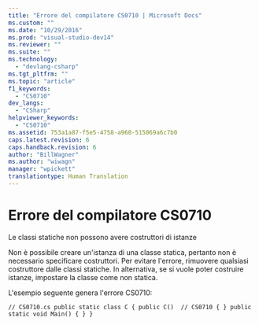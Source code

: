 ```yaml
---
title: "Errore del compilatore CS0710 | Microsoft Docs"
ms.custom: ""
ms.date: "10/29/2016"
ms.prod: "visual-studio-dev14"
ms.reviewer: ""
ms.suite: ""
ms.technology: 
  - "devlang-csharp"
ms.tgt_pltfrm: ""
ms.topic: "article"
f1_keywords: 
  - "CS0710"
dev_langs: 
  - "CSharp"
helpviewer_keywords: 
  - "CS0710"
ms.assetid: 753a1a87-f5e5-4758-a960-515069a6c7b0
caps.latest.revision: 6
caps.handback.revision: 6
author: "BillWagner"
ms.author: "wiwagn"
manager: "wpickett"
translationtype: Human Translation
---
```

# Errore del compilatore CS0710
Le classi statiche non possono avere costruttori di istanze  
  
 Non è possibile creare un'istanza di una classe statica, pertanto non è necessario specificare costruttori. Per evitare l'errore, rimuovere qualsiasi costruttore dalle classi statiche. In alternativa, se si vuole poter costruire istanze, impostare la classe come non statica.  
  
 L'esempio seguente genera l'errore CS0710:  
  
```  
// CS0710.cs public static class C { public C()  // CS0710 { } public static void Main() { } }  
```